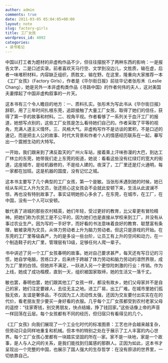 ```yaml
---
author: admin
comments: true
date: 2011-03-05 05:04:05+00:00
layout: note
slug: factory-girls
title: 工厂女孩
wordpress_id: 4092
categories:
- 读书笔记
---
```


中国以打工者为题材的非虚构作品不少，但往往摆脱不了两种东西的影响：一是报告文学，二是口述实录。前者喜欢天马行空、文学到没边儿，文胜质，输在虚，后者一味堆积材料，内容缺乏组织，质胜文，输在野。在这里，隆重向大家推荐一本《工厂女孩》（Factory Girls），作者是《华尔街日报》前驻华记者张彤禾（Leslie Chang），她是另外一本非虚构类作品《寻路中国》的作者何伟的夫人，这对美国夫妻撑起了中国非虚构叙事的一片天。

这本书有三个令人瞻目的地方：一、质料扎实。张彤禾为写此书从《华尔街日报》辞职，用了三年时间扎根东莞，追踪接触了大量工厂女孩，取得了她们的信任，获得了第一手的故事和材料。二、视角平视。作者看够了一系列关于血汗工厂的报道，她想写点别的，这些工厂女孩是怎么看待她们自己的。作者采取了平等的视角，充满人道主义情怀。三、风格大气。非虚构写作不是访谈的累积，不是口述的速记，而是把主人公的故事、时代大背景和作者个人的情感经历联系在一起，摹写出一个震撼生动的大特写。

一开始，我们跟来到了沸反盈天的广州火车站，接着乘上汗味弥漫的大巴，到达工厂林立的东莞，她带我们走上东莞的街道，她说：看看这些没有红绿灯的宽大的街道，这座城市，是给机器修的，不是给人建的。夜深了，工厂里还是灯火通明，每一家都在加班。这是机器的国度，没有记忆之城。

这本书主要写了几个典型的工厂女孩，第一个是敏。当张彤禾遇到她的时候，她已经从车间工人升为文员，张还担心这女孩会不会就此安顿下来，生活从此波澜不惊，再也没有特别故事了。事实证明她担心多余了。在东莞，在城市，在工厂，在中国，没有一个人可以安顿。

敏代表了进城的那些农村精英，她们年轻，受过更好的教育，比父辈更有冒险精神。把她们称为农民工是不公平的，因为她们也是直接从学校来到工厂，并没有从事过农业生产。因为写的一手好字，而好看的书法意味着良好的教育、聪慧富有条理，敏被录用为文员，从体力劳动者上升为脑力劳动者。但这只是游戏的开始。在东莞的工厂里等级森严，为的是多设一些台阶，让员工有上升的空间和动力，在一个制造鞋子的大厂里，管理层有13级，足够任何人爬一辈子。

书中讲述了另一个工厂女孩春明的故事。她对自己要求甚严，每天还有写日记的习惯，她自学电脑，苦练口才，后来终于跨越了体力劳动和脑力劳动的凛然界限，成为工厂里的白领。但她并不满足，一跃进入另一个更惊险刺激的行业：传销。作为上线，她成了成功楷模，直到一天，组织被国家取缔，她的生活又一落千丈。

敏也罢，春明也罢，她们跟其他工厂女孩一样，都没有故乡，她们父母家并不是自己的家，她们注定要嫁人，去往无主之地。进工厂易，出工厂难。在城市里她们孤独无依，友谊是奢侈品，不仅因为工人流动性太强，还因为交友要付出实实在在的代价，看老朋友至少要买一身好看的衣服。几乎每个工厂女孩都受到农村老家父母的遥控：“往家寄钱，别交男朋友，快点结婚，挣了钱回家。”这些话像上帝的声音一样回荡在云层。每个女孩都有不同的经历，但归宿只有看得见的几个。

《工厂女孩》向我们展现了一个工业化时代的标准图景：工艺也许会越来越复杂，但劳动只会同样地重复和机械。但本书的特别之处在于展示了工人丰富的内心世界。每个工厂女孩心里都有一块踏实坚固的所在--家。家不是一块地，家是一个故事，是人与人之间的关系，是我们能找到归属感的那群人。正因为如此，这本书才呈现出一个完整的中国，也展示了国人强大的生存哲学：在没有原谅的世界里，一切依靠自己。
